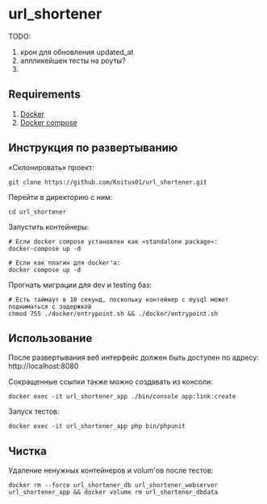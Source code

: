 # url_shortener

TODO: 
1. крон для обновления updated_at
2. аппликейшен тесты на роуты?
3. 

## Requirements
1. [Docker](https://docs.docker.com/get-docker/)
2. [Docker compose](https://docs.docker.com/compose/install/)

## Инструкция по развертыванию

«Склонировать» проект:

    git clone https://github.com/Koitus01/url_shortener.git

Перейти в директорию с ним:

    cd url_shortener

Запустить контейнеры: 

    # Если docker compose установлен как «standalone package»:
    docker-compose up -d

    # Если как плагин для docker'a:
    docker compose up -d

Прогнать миграции для dev и testing баз:

    # Есть таймаут в 10 секунд, поскольку контейнер с mysql может подниматься с задержкой
    chmod 755 ./docker/entrypoint.sh && ./docker/entrypoint.sh

## Использование

После развертывания веб интерфейс должен быть доступен по адресу: http://localhost:8080

Сокращенные ссылки также можно создавать из консоли:

    docker exec -it url_shortener_app ./bin/console app:link:create

Запуск тестов: 

    docker exec -it url_shortener_app php bin/phpunit



## Чистка
Удаление ненужных контейнеров и volum'ов после тестов:

    docker rm --force url_shortener_db url_shortener_webserver url_shortener_app && docker volume rm url_shortener_dbdata 

